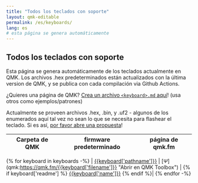 ```yaml
---
title: "Todos los teclados con soporte"
layout: qmk-editable
permalink: /es/keyboards/
lang: es
# esta página se genera automáticamente
---
```

## Todos los teclados con soporte

Esta página se genera automáticamente de los teclados actualmente en QMK. Los archivos .hex predeterminados están actualizados con la última version de QMK, y se publica con cada compilación via Github Actions.

¿Quieres una página de QMK? [Crea un archivo `<keyboard>.md` aquí](https://github.com/qmk/qmk.fm/tree/gh-pages/_pages/keyboards)! (usa otros como ejemplos/patrones)

Actualmente se proveen archivos .hex, .bin, y .uf2 - algunos de los enumerados aquí tal vez no sean lo que se necesita para flashear el teclado. Si es así, [por favor abre una propuesta](https://github.com/qmk/qmk.fm/issues)!

<style>
.fa.psi-icon {
    font-size: 14px;
    font-family: sans-serif;
}
</style>

| Carpeta de QMK | firmware predeterminado | página de qmk.fm |
| --- | --- | --- |
{% for keyboard in keyboards -%}
    | <i class='fa fa-github' aria-hidden='true'></i> [{{keyboard['pathname']}}](https://github.com/qmk/qmk_firmware/tree/master/keyboards/{{keyboard['pathname']}}) | [<i class='fa fa-download' aria-hidden='true'></i>](https://qmk.fm/{{keyboard['filename']}} "último firmware predeterminado de QMK para {{keyboard['pathname']}}")[<span class='fa-stack fa-lg'><i class='fa fa-circle fa-stack-1x'></i><i class='fa fa-inverse fa-stack-1x psi-icon'>&Psi;</i></span>](qmk:https://qmk.fm/{{keyboard['filename']}} \"Abrir en QMK Toolbox\") | {% if keyboard['readme'] %} [{{keyboard['name']}}](http://qmk.fm/es/keyboards/{{keyboard['pathname']}}/) {% endif %}|
{% endfor -%}
